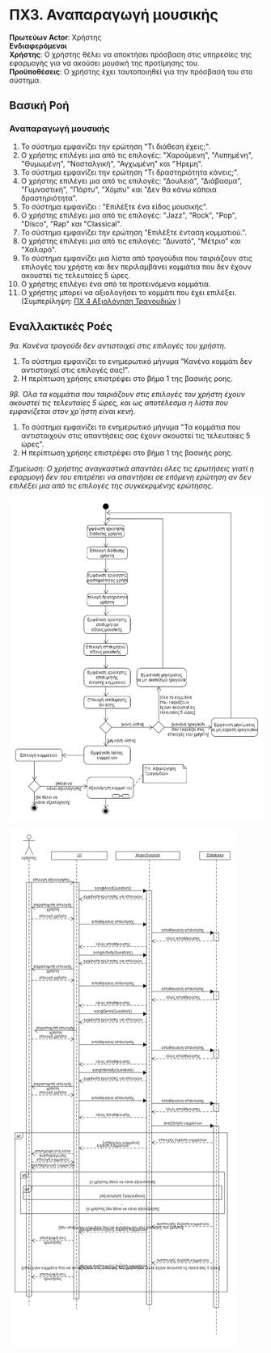 # ΠΧ3. Αναπαραγωγή μουσικής

**Πρωτεύων Actor**: Χρήστης  
**Ενδιαφερόμενοι**  
**Χρήστης**: Ο χρήστης θέλει να αποκτήσει πρόσβαση στις υπηρεσίες της εφαρμογής για να ακούσει μουσική της προτίμησης του.       
**Προϋποθέσεις**: Ο χρήστης έχει ταυτοποιηθεί για την πρόσβασή του στο σύστημα.  

## Βασική Ροή

### Αναπαραγωγή μουσικής
1. Το σύστημα εμφανίζει την ερώτηση "Τι διάθεση έχεις;".
2. Ο χρήστης επιλέγει μια από τις επιλογές: "Χαρούμενη", "Λυπημένη", "Θυμωμένη", "Νοσταλγική", "Αγχωμένη" και "Ήρεμη".
3. Το σύστημα εμφανίζει την ερώτηση "Τι δραστηριότητα κάνεις;".
4. Ο χρήστης επιλέγει μια από τις επιλογές: "Δουλειά", "Διάβασμα", "Γυμναστική", "Πάρτυ", "Χόμπυ" και "Δεν θα κάνω κάποια δραστηριότητα".
5. Το σύστημα εμφανίζει : "Επιλέξτε ένα είδος μουσικής".
6. Ο χρήστης επιλέγει μια από τις επιλογές: "Jazz", "Rock", "Pop", "Disco", "Rap" και "Classical".
7. Το σύστημα εμφανίζει την ερώτηση "Επιλέξτε ένταση κομματιού.".
8. Ο χρήστης επιλέγει μια από τις επιλογές: "Δυνατό", "Μέτριο" και "Χαλαρό".
9. Το σύστημα εμφανίζει μια λίστα από τραγούδια που ταιριάζουν στις επιλογές του χρήστη και δεν περιλαμβάνει κομμάτια που δεν έχουν ακουστεί τις τελευταίες 5 ώρες.
10. Ο χρήστης επιλέγει ένα από τα προτεινόμενα κομμάτια.
11. Ο χρήστης μπορεί να αξιολογήσει το κομμάτι που έχει επιλέξει. 
    (Συμπερίληψη: [ΠΧ 4 Αξιολόγηση Τραγουδιών](uc4-song-rating.md) )

## Εναλλακτικές Ροές

*9α. Κανένα τραγούδι δεν αντιστοιχεί στις επιλογές του χρήστη.*
1. Το σύστημα εμφανίζει το ενημερωτικό μήνυμα "Κανένα κομμάτι δεν αντιστοιχεί στις επιλογές σας!".
2. Η περίπτωση χρήσης επιστρέφει στο βήμα 1 της βασικής ροης.

*9β. Όλα τα κομμάτια που ταιριάζουν στις επιλογές του χρήστη έχουν ακουστεί τις τελευταίες 5 ώρες, και ως αποτέλεσμα η λίστα που εμφανίζεται στον χρ΄ήστη είναι κενή.*
1. Το σύστημα εμφανίζει το ενημερωτικό μήνυμα "Τα κομμάτια που αντιστοιχούν στις απαντήσεις σας έχουν ακουστεί τις τελευταίες 5 ώρες".
2. Η περίπτωση χρήσης επιστρέφει στο βήμα 1 της βασικής ροης.

_Σημείωση: Ο χρήστης αναγκαστικά απαντάει όλες τις ερωτήσεις γιατί η εφαρμογή δεν του επιτρέπει να απαντήσει σε επόμενη ερώτηση αν δεν επιλέξει μια από τις επιλογές της συγκεκριμένης ερώτησης._

![Διάγραμμα Δραστηριότητας](uml/requirements/activity-music-playing.png)

![Διάγραμμα Ακολουθίας](uml/requirements/sequence-music-playing.png)
